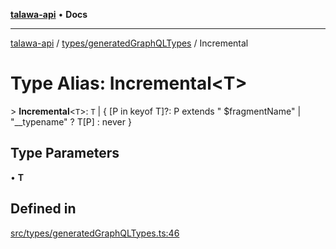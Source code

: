 [**talawa-api**](../../../README.md) • **Docs**

***

[talawa-api](../../../modules.md) / [types/generatedGraphQLTypes](../README.md) / Incremental

# Type Alias: Incremental\<T\>

\> **Incremental**\<`T`\>: `T` \| \{ \[P in keyof T\]?: P extends " $fragmentName" \| "\_\_typename" ? T\[P\] : never \}

## Type Parameters

• **T**

## Defined in

[src/types/generatedGraphQLTypes.ts:46](https://github.com/PalisadoesFoundation/talawa-api/blob/c952c7a3bfd4b8b910fbae10313f5402ade5a9d4/src/types/generatedGraphQLTypes.ts#L46)
